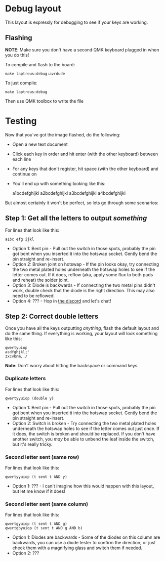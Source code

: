 # Debug layout

This layout is expressly for debugging to see if your keys are working.

## Flashing

**NOTE**: Make sure you don't have a second QMK keyboard plugged in when you do this!

To compile and flash to the board:

    make laptreus:debug:avrdude

To just compile:

    make laptreus:debug

Then use QMK toolbox to write the file

# Testing

Now that you've got the image flashed, do the following:

* Open a new text document
* Click each key in order and hit enter (with the other keyboard) between each line
* For any keys that don't register, hit space (with the other keyboard) and continue on
* You'll end up with something looking like this:

    a1bcdefghijkl
    a2bcdefghijkl
    a3bcdefghijkl
    a4bcdefghijkl

But almost certainly it won't be perfect, so lets go through some scenarios:

## Step 1: Get all the letters to output _something_

For lines that look like this:

    a1bc efg ijkl

* Option 1: Bent pin - Pull out the switch in those spots, probably the pin got bent when you inserted it into the hotswap socket. Gently bend the pin straight and re-insert.
* Option 2: Broken joint on hotswap - If the pin looks okay, try connecting the two metal plated holes underneath the hotswap holes to see if the letter comes out. If it does, reflow (aka, apply some flux to both pads and reheat) the solder joint.
* Option 3: Diode is backwards - If connecting the two metal pins didn't work, double check that the diode is the right direction. This may also need to be reflowed.
* Option 4: ??? - Hop in [the discord]() and let's chat!

## Step 2: Correct double letters

Once you have all the keys outputting _anything_, flash the default layout and do the same thing. If everything is working, your layout will look something like this:

    qwertyuiop
    asdfghjkl;'
    zxcvbnm,./

**Note**: Don't worry about hitting the backspace or command keys

### Duplicate letters

For lines that look like this:

    qwertyyuiop (double y)

* Option 1: Bent pin - Pull out the switch in those spots, probably the pin got bent when you inserted it into the hotswap socket. Gently bend the pin straight and re-insert.
* Option 2: Switch is broken - Try connecting the two metal plated holes underneath the hotswap holes to see if the letter comes out just once. If it does, the switch is broken and should be replaced. If you don't have another switch, you _may_ be able to unbend the leaf inside the switch, but it's really tricky.

### Second letter sent (same row)

For lines that look like this:

    qwertyyuiop (t sent t AND y)

* Option 1: ??? - I can't imagine how this would happen with this layout, but let me know if it does!

### Second letter sent (same column)

For lines that look like this:

    qwertgyuiop (t sent t AND g)
    qwertgbyuiop (t sent t AND g AND b)

* Option 1: Diodes are backwards - Some of the diodes on this column are backwards, you can use a diode tester to confirm the direction, or just check them with a magnifying glass and switch them if needed.
* Option 2: ???
